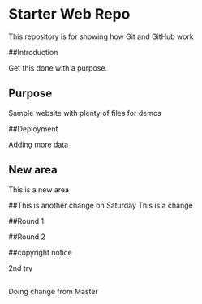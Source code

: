 # Starter Web Repo

This repository is for showing how Git and GitHub work

##Introduction

Get this done with a purpose.

## Purpose

Sample website with plenty of files for demos

##Deployment

Adding more data

## New area

This is a new area

##This is another change on Saturday
This is a change


##Round 1

##Round 2


##copyright notice

2nd try

##
Doing change from Master